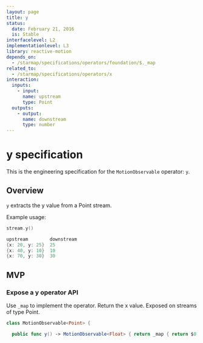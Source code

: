 ```yaml
---
layout: page
title: y
status:
  date: February 21, 2016
  is: Stable
interfacelevel: L2
implementationlevel: L3
library: reactive-motion
depends_on:
  - /starmap/specifications/operators/foundation/$._map
related_to:
  - /starmap/specifications/operators/x
interaction:
  inputs:
    - input:
      name: upstream
      type: Point
  outputs:
    - output:
      name: downstream
      type: number
---
```


# y specification

This is the engineering specification for the `MotionObservable` operator: `y`.

## Overview

`y` extracts the y value from a Point stream.

Example usage:

```swift
stream.y()

upstream        downstream
{x: 20, y: 25}  25
{x: 40, y: 10}  10
{x: 70, y: 30}  30
```

## MVP

### Expose a y operator API

Use `_map` to implement the operator. Return the x value. Exposed on streams of type Point.

```swift
class MotionObservable<Point> {

  public func y() -> MotionObservable<Float> { return _map { return $0.y } }
```
